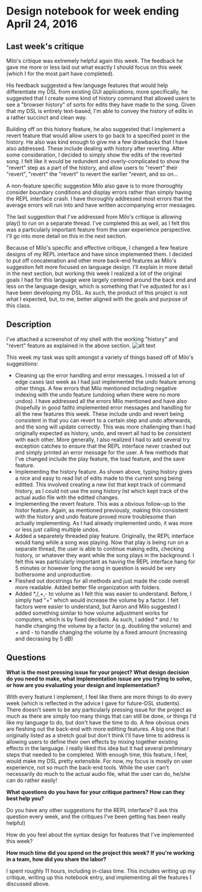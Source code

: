 # Design notebook for week ending April 24, 2016

## Last week's critique

Milo's critique was extremely helpful again this week. The feedback he gave me more or less laid out what exactly I should focus on this week (which I for the most part have completed). 

His feedback suggested a few language features that would help differentiate my DSL from existing GUI applications; more specifically, he suggested that I create some kind of history command that allowed users to see a "browser history" of sorts for edits they have made to the song. Given that my DSL is entirely text-based, I'm able to convey the history of edits in a rather succinct and clean way. 

Building off on this history feature, he also suggested that I implement a revert feature that would allow users to go back to a specified point in the history. He also was kind enough to give me a few drawbacks that I have also addressed. These include dealing with history after reverting. After some consideration, I decided to simply show the edits of the reverted song. I felt like it would be redundent and overly-complicated to show the "revert" step as a part of the history, and allow users to "revert" their "revert", "revert" the "revert" to revert the earlier "revert, and so on...

A non-feature specific suggestion Milo also gave is to more thoroughly consider boundary conditions and display errors rather than simply having the REPL interface crash. I have thoroughly addressed most errors that the average errors will run into and have written accompanying error messages. 

The last suggestion that I've addressed from Milo's critique is allowing play() to run on a separate thread. I've completed this as well, as I felt this was a particularly important feature from the user experience perspective. I'll go into more detail on this in the next section.

Because of Milo's specific and effective critique, I changed a few feature designs of my REPL interface and have since implemented them. I decided to put off concatenation and other more back-end features as Milo's suggestion felt more focused on language design. I'll explain in more detail in the next section, but working this week I realized a lot of the original goals I had for this language were largely centered around the back end and less on the language design, which is something that I've adjusted for as I have been developing my DSL. As such, the product of this project is not what I expected, but, to me, better aligned with the goals and purpose of this class.

## Description

I've attached a screenshot of my shell with the working "history" and "revert" feature as explained in the above section.
![alt text](https://github.com/williumchen/project-notebook/blob/master/Screen%20Shot%202016-04-24%20at%2010.49.54%20PM.png)

This week my task was split amongst a variety of things based off of Milo's suggestions:

*  Cleaning up the error handling and error messages. I missed a lot of edge cases last week as I had just implemented the undo feature among other things. A few errors that Milo mentioned including negative indexing with the undo feature (undoing when there were no more undos). I have addressed all the errors Milo mentioned and have also (hopefully in good faith) implemented error messages and handling for all the new features this week. These include undo and revert being consistent in that you can revert to a certain step and undo afterwards, and the song will update correctly. This was more challenging than I had originally expected as history, undo, and revert all had to be consistent with each other. More generally, I also realized I had to add several try exception catches to ensure that the REPL interface never crashed out and simply printed an error message for the user. A few methods that I've changed include the play feature, the load feature, and the save feature.
* Implementing the history feature. As shown above, typing history gives a nice and easy to read list of edits made to the current song being editted. This involved creating a new list that kept track of command history, as I could not use the song history list which kept track of the actual audio file with the editted changes. 
* Implementing the revert feature. This was a obvious follow-up to the histor feature. Again, as mentioned previously, making this consistent with the history and undo feature proved more troublesome than actually implementing. As I had already implemented undo, it was more or less just calling multiple undos.
* Added a separetely threaded play feature. Originally, the REPL interface would hang while a song was playing. Now that play is being run on a separate thread, the user is able to continue making edits, checking history, or whatever they want while the song plays in the background. I felt this was particularly important as having the REPL interface hang for 5 minutes or however long the song in question is would be very bothersome and unproductive.
* Fleshed out docstrings for all methods and just made the code overall more readable. Added better file organization with folders. 
* Added *,/,+,- to volume as I felt this was easier to understand. Before, I simply had "+" which would increase the volume by a factor. I felt factors were easier to understand, but Aaron and Milo suggested I added something similar to how volume adjustment works for computers, which is by fixed decibels. As such, I added * and / to handle changing the volume by a factor (e.g. doubling the volume) and + and - to handle changing the volume by a fixed amount (increasing and decrasing by 5 dB)

## Questions

**What is the most pressing issue for your project? What design decision do
you need to make, what implementation issue are you trying to solve, or how
are you evaluating your design and implementation?**

With every feature I implement, I feel like there are more things to do every week (which is reflected in the advice I gave for future-DSL students). There doesn't seem to be any particularly pressing issue for the project as much as there are simply too many things that can still be done, or things I'd like my language to do, but don't have the time to do. A few obvious ones are fleshing out the back-end with more editting features. A big one that I originally listed as a stretch goal but don't think I'll have time to address is allowing users to define their own effects by mixing together existing effects in the language. I really liked this idea but it had several preliminary steps that needed to be completed. With enough time, this feature, I feel, would make my DSL pretty extensible. For now, my focus is mostly on user experience, not so much the back-end tools. While the user can't necessarily do much to the actual audio file, what the user can do, he/she can do rather easily!

**What questions do you have for your critique partners? How can they best help
you?**

Do you have any other suggestions for the REPL interface? (I ask this question every week, and the critiques I've been getting has been really helpful)

How do you feel about the syntax design for features that I've implemented this week?

**How much time did you spend on the project this week? If you're working in a
team, how did you share the labor?**

I spent roughly 11 hours, including in-class time. This includes writing up my critique, writing up this notebook entry, and implementing all the features I discussed above.
